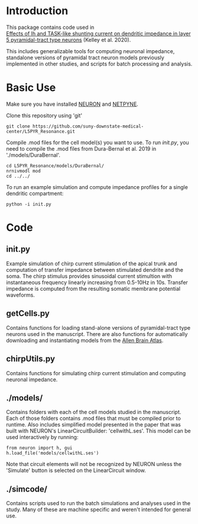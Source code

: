 # Introduction
This package contains code used in  
[Effects of Ih and TASK-like shunting current on dendritic impedance in layer 5 pyramidal-tract type neurons](https://www.biorxiv.org/content/10.1101/2021.01.08.425962v1) (Kelley et al. 2020).  

This includes generalizable tools for computing neuronal impedance, 
standalone versions of pyramidal tract neuron models previously 
implemented in other studies, and scripts for batch processing and analysis.

# Basic Use
Make sure you have installed [NEURON](https://www.neuron.yale.edu/neuron/) and [NETPYNE](http://netpyne.org/).

Clone this repository using 'git'
```
git clone https://github.com/suny-downstate-medical-center/L5PYR_Resonance.git
```

Compile .mod files for the cell model(s) you want to use.  To run *init.py*, you
need to compile the .mod files from Dura-Bernal et al. 2019 in './models/DuraBernal'.
```
cd L5PYR_Resonance/models/DuraBernal/
nrnivmodl mod
cd ../../
```
To run an example simulation and compute impedance profiles for a single dendritic
compartment:
```
python -i init.py
```

# Code
## init.py 
Example simulation of chirp current stimulation of the apical trunk and computation
of transfer impedance between stimulated dendrite and the soma.  The chirp stimulus
provides sinusoidal current stimultion with instantaneous frequency linearly
increasing from 0.5-10Hz in 10s. Transfer impedance is computed from the resulting
somatic membrane potential waveforms.

## getCells.py
Contains functions for loading stand-alone versions of 
pyramidal-tract type neurons used in the manuscript. 
There are also functions for automatically downloading and instantiating models
from the [Allen Brain Atlas](https://portal.brain-map.org/).

## chirpUtils.py
Contains functions for simulating chirp current stimulation and
computing neuronal impedance.  

## ./models/
Contains folders with each of the cell models studied in the 
manuscript.  Each of those folders contains .mod files that must be compiled prior
to runtime. Also includes simplified model presented in the paper that was built with
NEURON's LinearCircuitBuilder: 'cellwithL.ses'. This model can be used interactively 
by running:
```
from neuron import h, gui
h.load_file('models/cellwithL.ses')
```
Note that circuit elements will not be recognized by NEURON unless the 'Simulate'
button is selected on the LinearCircuit window.

## ./simcode/ 
Contains scripts used to run the batch simulations and analyses used in the study. 
Many of these are machine specific and weren't intended for general use. 